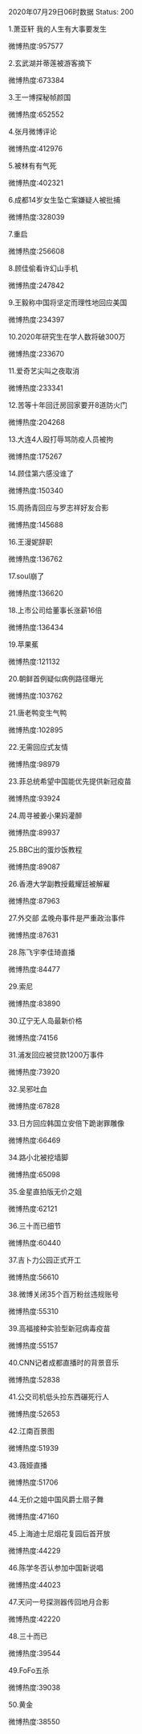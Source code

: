2020年07月29日06时数据
Status: 200

1.萧亚轩 我的人生有大事要发生

微博热度:957577

2.玄武湖并蒂莲被游客摘下

微博热度:673384

3.王一博探秘帧颜国

微博热度:652552

4.张月微博评论

微博热度:412976

5.被林有有气死

微博热度:402321

6.成都14岁女生坠亡案嫌疑人被批捕

微博热度:328039

7.重启

微博热度:256608

8.顾佳偷看许幻山手机

微博热度:247842

9.王毅称中国将坚定而理性地回应美国

微博热度:234397

10.2020年研究生在学人数将破300万

微博热度:233670

11.爱奇艺尖叫之夜取消

微博热度:233341

12.苦等十年回迁房回家要开8道防火门

微博热度:204268

13.大连4人殴打辱骂防疫人员被拘

微博热度:175267

14.顾佳第六感没谁了

微博热度:150340

15.周扬青回应与罗志祥好友合影

微博热度:145688

16.王漫妮辞职

微博热度:136762

17.soul崩了

微博热度:136620

18.上市公司给董事长涨薪16倍

微博热度:136434

19.苹果蕉

微博热度:121132

20.朝鲜首例疑似病例路径曝光

微博热度:103762

21.唐老鸭变生气鸭

微博热度:102895

22.无需回应式友情

微博热度:98979

23.菲总统希望中国能优先提供新冠疫苗

微博热度:93924

24.周寻被姜小果妈灌醉

微博热度:89937

25.BBC出的蛋炒饭教程

微博热度:89087

26.香港大学副教授戴耀廷被解雇

微博热度:87963

27.外交部 孟晚舟事件是严重政治事件

微博热度:87631

28.陈飞宇李佳琦直播

微博热度:84477

29.索尼

微博热度:83890

30.辽宁无人岛最新价格

微博热度:74156

31.浦发回应被贷款1200万事件

微博热度:73920

32.吴邪吐血

微博热度:67828

33.日方回应韩国立安倍下跪谢罪雕像

微博热度:66469

34.路小北被挖墙脚

微博热度:65098

35.金星直拍版无价之姐

微博热度:62121

36.三十而已细节

微博热度:60440

37.吉卜力公园正式开工

微博热度:56610

38.微博关闭35个百万粉丝违规账号

微博热度:55310

39.高福接种实验型新冠病毒疫苗

微博热度:55157

40.CNN记者成都直播时的背景音乐

微博热度:52838

41.公交司机低头捡东西碾死行人

微博热度:52653

42.江南百景图

微博热度:51939

43.薇娅直播

微博热度:51706

44.无价之姐中国风爵士扇子舞

微博热度:47160

45.上海迪士尼烟花复园后首开放

微博热度:44229

46.陈学冬否认参加中国新说唱

微博热度:44023

47.天问一号探测器传回地月合影

微博热度:42220

48.三十而已

微博热度:39544

49.FoFo五杀

微博热度:39038

50.黄金

微博热度:38550

